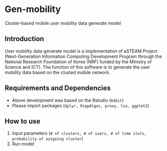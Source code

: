 # Gen-mobility
Cluster-based mobile user mobility data generate model

## Introduction

User mobility data generate model is a implementation of aSTEAM Project (Next-Generation Information Computing Development Program through the National Research Foundation of Korea (NRF) funded by the Ministry of Science and ICT). The function of this software is to generate the user mobility data based on the clusted mobile network.

## Requirements and Dependencies
* Above development was based on the Rstudio (`64bit`)
* Please import packages (`dplyr, RcppAlgos, proxy, lsa, ggplot2`)

## How to use
  1. Input parameters (`# of clusters, # of users, # of time slots, probability of outgoing cluster`) 
  2. Run model
